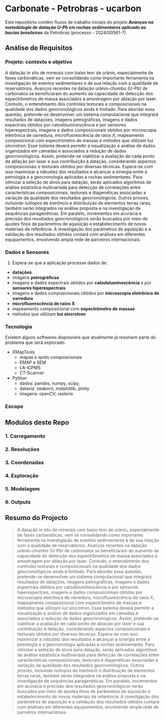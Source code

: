 # Carbonate - Petrobras - ucarbon

Este repositório contêm fluxos de trabalho iniciais do projeto  ***Avanços na metodologia de datação U-Pb em rochas sedimentares aplicado as bacias brasileiras*** da Petrobras (processo -  2024/00561-7).



## Análise de Requisitos

### Projeto: contexto e objetivo

A datação in situ de minerais com baixo teor de urânio, especialmente de fases carbonáticas, vem se consolidando como importante ferramenta na investigação de eventos sedimentares e de sua relação com a qualidade de reservatórios. Avanços recentes na datação urânio-chumbo (U-Pb) de carbonatos se beneficiaram do aumento da capacidade de detecção dos espectrômetros de massa associados à amostragem por ablação por laser. Contudo, o entendimento dos controles texturais e composicionais na qualidade dos dados geocronológicos ainda é limitado. Para abordar essa questão, pretende-se desenvolver um sistema computacional que integrará resultados de datações, imagens petrográficas, imagens e dados espectrais obtidos por catodoluminescência e por sensores hiperespectrais, imagens e dados composicionais obtidos por microscopia eletrônica de varredura, microfluorescência de raios X, mapeamento composicional com espectrômetro de massas e métodos que utilizam luz síncrotron. Esse sistema deverá permitir a visualização e análise de dados organizados em camadas e associados a redução de dados geocronológicos. Assim, pretende-se viabilizar a avaliação de cada ponto de ablação por laser e sua contribuição à datação, considerando aspectos composicionais e texturais obtidos por diversas técnicas. Espera-se com isso maximizar a robustez dos resultados e alcançar a sinergia entre a petrologia e a geocronologia aplicadas a rochas  sedimentares. Para otimizar a seleção de alvos para datação, serão aplicados algoritmos de análise estatística multivariada para detecção de correlações entre características composicionais, texturais e diagenéticas associadas a variação da qualidade dos resultados geocronológicos. Outros proxies, incluindo isótopos de estrôncio e distribuição de elementos terras raras, também serão integrados na análise proposta e na investigação de sequências paragenéticas. Em paralelo, incrementos em acurácia e precisão dos resultados geocronológicos serão buscados por meio de ajustes finos de parâmetros de aquisição e estabelecimento de novos materiais de referência. A investigação dos parâmetros de aquisição e a validação dos resultados obtidos contará com análises em diferentes equipamentos, envolvendo ampla rede de parceiros internacionais.


### Dados e Sensores

1. Espera-se que a aplicação processe dados de:
  * **datações**
  * imagens **petrográficas**
  * imagens e dados espectrais obtidos por **catodoluminescência** e por **sensores hiperespectrais**
  * imagens e dados composicionais obtidos por **microscopia eletrônica de varredura**
  * **microfluorescência de raios X**
  * mapeamento composicional com **espectrômetro de massas**
  * métodos que utilizam **luz síncrotron**

### Tecnologia

Existem alguns softwares disponíveis que atualmente já resolvem parte do problema que será explorado.

* XMapTools
  * mapas e spots composicionais
  * EMAP e SEM
  * LA-ICPMS
  * CT-Scanner
* Python
  * dados: pandas, numpy, scipy, 
  * dataviz: seaborn, matplotlib, plotly
  * imagens: openCV, rasterio


### Escopo

## Modulos deste Repo

### 1. Carregamento

### 2. Resoluções

### 3. Coordenadas

### 4. Exploração

### 5. Modelagem

### 6. Outputs


## Resumo do Projecto

> A datação in situ de minerais com baixo teor de urânio, especialmente de fases carbonáticas, vem se consolidando como importante 
ferramenta na investigação de eventos sedimentares e de sua relação com a qualidade de reservatórios. Avanços recentes na datação 
urânio-chumbo (U-Pb) de carbonatos se beneficiaram do aumento da capacidade de detecção dos espectrômetros de massa associados à 
amostragem por ablação por laser. Contudo, o entendimento dos controles texturais e composicionais na qualidade dos dados 
geocronológicos ainda é limitado. Para abordar essa questão, pretende-se desenvolver um sistema computacional que integrará resultados 
de datações, imagens petrográficas, imagens e dados espectrais obtidos por catodoluminescência e por sensores hiperespectrais, imagens 
e dados composicionais obtidos por microscopia eletrônica de varredura, microfluorescência de raios X, mapeamento composicional com 
espectrômetro de massas e métodos que utilizam luz síncrotron. Esse sistema deverá permitir a visualização e análise de dados 
organizados em camadas e associados a redução de dados geocronológicos. Assim, pretende-se viabilizar a avaliação de cada ponto de 
ablação por laser e sua contribuição à datação, considerando aspectos composicionais e texturais obtidos por diversas técnicas. Espera-se 
com isso maximizar a robustez dos resultados e alcançar a sinergia entre a petrologia e a geocronologia aplicadas a rochas sedimentares. 
Para otimizar a seleção de alvos para datação, serão aplicados algoritmos de análise estatística multivariada para detecção de correlações 
entre características composicionais, texturais e diagenéticas associadas a variação da qualidade dos resultados geocronológicos. Outros 
proxies, incluindo isótopos de estrôncio e distribuição de elementos terras raras, também serão integrados na análise proposta e na 
investigação de sequências paragenéticas. Em paralelo, incrementos em acurácia e precisão dos resultados geocronológicos serão 
buscados por meio de ajustes finos de parâmetros de aquisição e estabelecimento de novos materiais de referência. A investigação dos 
parâmetros de aquisição e a validação dos resultados obtidos contará com análises em diferentes equipamentos, envolvendo ampla rede de 
parceiros internacionais.